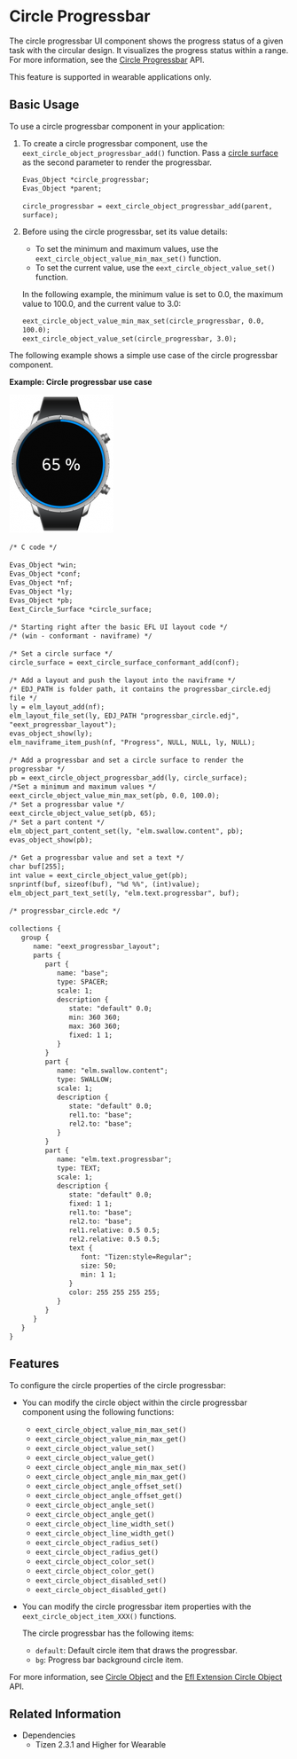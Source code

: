 # Circle Progressbar

The circle progressbar UI component shows the progress status of a given task with the circular design. It visualizes the progress status within a range. For more information, see the [Circle Progressbar](../../../../../org.tizen.native.wearable.apireference/group__CAPI__EFL__EXTENSION__CIRCLE__PROGRESSBAR__MODULE.html) API.

This feature is supported in wearable applications only.

## Basic Usage

To use a circle progressbar component in your application:

1. To create a circle progressbar component, use the `eext_circle_object_progressbar_add()` function. Pass a [circle surface](component-circle-surface.md) as the second parameter to render the progressbar.

   ```
   Evas_Object *circle_progressbar;
   Evas_Object *parent;

   circle_progressbar = eext_circle_object_progressbar_add(parent, surface);
   ```

2. Before using the circle progressbar, set its value details:

   - To set the minimum and maximum values, use the `eext_circle_object_value_min_max_set()` function.
   - To set the current value, use the `eext_circle_object_value_set()` function.

   In the following example, the minimum value is set to 0.0, the maximum value to 100.0, and the current value to 3.0:

   ```
   eext_circle_object_value_min_max_set(circle_progressbar, 0.0, 100.0);
   eext_circle_object_value_set(circle_progressbar, 3.0);
   ```

The following example shows a simple use case of the circle progressbar component.

**Example: Circle progressbar use case**

![Circle progressbar](./media/progressbar_eext_circ_wn.png)

```
/* C code */

Evas_Object *win;
Evas_Object *conf;
Evas_Object *nf;
Evas_Object *ly;
Evas_Object *pb;
Eext_Circle_Surface *circle_surface;

/* Starting right after the basic EFL UI layout code */
/* (win - conformant - naviframe) */

/* Set a circle surface */
circle_surface = eext_circle_surface_conformant_add(conf);

/* Add a layout and push the layout into the naviframe */
/* EDJ_PATH is folder path, it contains the progressbar_circle.edj file */
ly = elm_layout_add(nf);
elm_layout_file_set(ly, EDJ_PATH "progressbar_circle.edj", "eext_progressbar_layout");
evas_object_show(ly);
elm_naviframe_item_push(nf, "Progress", NULL, NULL, ly, NULL);

/* Add a progressbar and set a circle surface to render the progressbar */
pb = eext_circle_object_progressbar_add(ly, circle_surface);
/*Set a minimum and maximum values */
eext_circle_object_value_min_max_set(pb, 0.0, 100.0);
/* Set a progressbar value */
eext_circle_object_value_set(pb, 65);
/* Set a part content */
elm_object_part_content_set(ly, "elm.swallow.content", pb);
evas_object_show(pb);

/* Get a progressbar value and set a text */
char buf[255];
int value = eext_circle_object_value_get(pb);
snprintf(buf, sizeof(buf), "%d %%", (int)value);
elm_object_part_text_set(ly, "elm.text.progressbar", buf);

/* progressbar_circle.edc */

collections {
   group {
      name: "eext_progressbar_layout";
      parts {
         part {
            name: "base";
            type: SPACER;
            scale: 1;
            description {
               state: "default" 0.0;
               min: 360 360;
               max: 360 360;
               fixed: 1 1;
            }
         }
         part {
            name: "elm.swallow.content";
            type: SWALLOW;
            scale: 1;
            description {
               state: "default" 0.0;
               rel1.to: "base";
               rel2.to: "base";
            }
         }
         part {
            name: "elm.text.progressbar";
            type: TEXT;
            scale: 1;
            description {
               state: "default" 0.0;
               fixed: 1 1;
               rel1.to: "base";
               rel2.to: "base";
               rel1.relative: 0.5 0.5;
               rel2.relative: 0.5 0.5;
               text {
                  font: "Tizen:style=Regular";
                  size: 50;
                  min: 1 1;
               }
               color: 255 255 255 255;
            }
         }
      }
   }
}
```

## Features

To configure the circle properties of the circle progressbar:

- You can modify the circle object within the circle progressbar component using the following functions:

  - `eext_circle_object_value_min_max_set()`
  - `eext_circle_object_value_min_max_get()`
  - `eext_circle_object_value_set()`
  - `eext_circle_object_value_get()`
  - `eext_circle_object_angle_min_max_set()`
  - `eext_circle_object_angle_min_max_get()`
  - `eext_circle_object_angle_offset_set()`
  - `eext_circle_object_angle_offset_get()`
  - `eext_circle_object_angle_set()`
  - `eext_circle_object_angle_get()`
  - `eext_circle_object_line_width_set()`
  - `eext_circle_object_line_width_get()`
  - `eext_circle_object_radius_set()`
  - `eext_circle_object_radius_get()`
  - `eext_circle_object_color_set()`
  - `eext_circle_object_color_get()`
  - `eext_circle_object_disabled_set()`
  - `eext_circle_object_disabled_get()`

- You can modify the circle progressbar item properties with the `eext_circle_object_item_XXX()` functions.

  The circle progressbar has the following items:

  - `default`: Default circle item that draws the progressbar.
  - `bg`: Progress bar background circle item.

For more information, see [Circle Object](component-circle-object.md) and the [Efl Extension Circle Object](../../../../../org.tizen.native.wearable.apireference/group__CAPI__EFL__EXTENSION__CIRCLE__OBJECT__MODULE.html) API.

## Related Information
- Dependencies
  - Tizen 2.3.1 and Higher for Wearable
